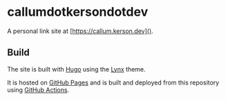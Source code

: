 # callumdotkersondotdev
A personal link site at [https://callum.kerson.dev]().

## Build

The site is built with [Hugo](https://gohugo.io) using the [Lynx](https://github.com/jpanther/lynx) theme.

It is hosted on [GitHub Pages](https://pages.github.com) and is built and deployed from this repository
using [GitHub Actions](https://github.com/CallumKerrEdwards/callumdotkersondotdev/actions).

